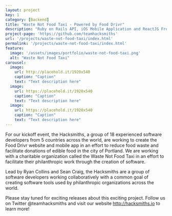 ```yaml
---
layout: project
key: 1
category: [Backend]
title: "Waste Not Food Taxi - Powered by Food Drivr"
description: "Ruby on Rails API, iOS Mobile Application and ReactJS Frontend Web Application"
project-page: 'https://github.com/teamhacksmiths'
url: '/projects/waste-not-food-taxi/index.html'
permalink: '/projects/waste-not-food-taxi/index.html'
feature:
  image: '/assets/images/portfolio/waste-not-food-taxi.png'
  alt: "Waste Not Food Taxi"
carousel:
  image:
    url: http://placehold.it/1920x540
    caption: "Caption"
    text: "Text description here"
  image:
    url: https://placehold.it/1920x540
    caption: "Caption"
    text: "Text description here"
  image:
    url: https://placehold.it/1920x540
    caption: "Caption"
    text: "Text description here"
---
```


For our kickoff event, the Hacksmiths, a group of 18 experienced software developers from 5 countries across the world, are working to create the Food Drivr website and mobile app in an effort to reduce food waste and facilitate donations of edible food in the city of Portland.  We are working with a charitable organization called the Waste Not Food Taxi in an effort to facilitate their philanthropic work through the creation of software.

Lead by Ryan Collins and Sean Craig, the Hacksmiths are a group of software developers working collaboratively with a common goal of creating software tools used by philanthropic organizations across the world.

Please stay tuned for exciting releases about this exciting project.  Follow us on Twitter @teamhacksmiths and visit our website http://hacksmiths.io to learn more!
